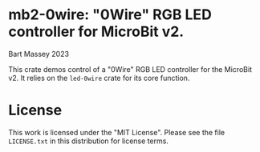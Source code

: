 # mb2-0wire: "0Wire" RGB LED controller for MicroBit v2.
Bart Massey 2023

This crate demos control of a "0Wire" RGB LED controller for
the MicroBit v2. It relies on the `led-0wire` crate for its
core function.

# License

This work is licensed under the "MIT License". Please see the file
`LICENSE.txt` in this distribution for license terms.
